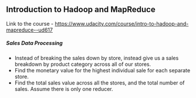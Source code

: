 ## Introduction to Hadoop and MapReduce

Link to the course - https://www.udacity.com/course/intro-to-hadoop-and-mapreduce--ud617

##### Sales Data Processing

- Instead of breaking the sales down by store, instead give us a sales breakdown by product category across all of our stores.
- Find the monetary value for the highest individual sale for each separate store.
- Find the total sales value across all the stores, and the total number of sales. Assume there is only one reducer.

